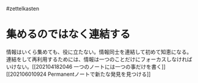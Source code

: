 #zettelkasten 
# 集めるのではなく連結する
情報はいくら集めても、役に立たない。情報同士を連結して初めて知恵になる。
連結をして再利用するためには、情報は一つのことだけにフォーカスしなければいけない。[[202104182046 一つのノートには一つの事だけを書く]]
[[202106010924 Permanentノートで新たな発見を見つける]]